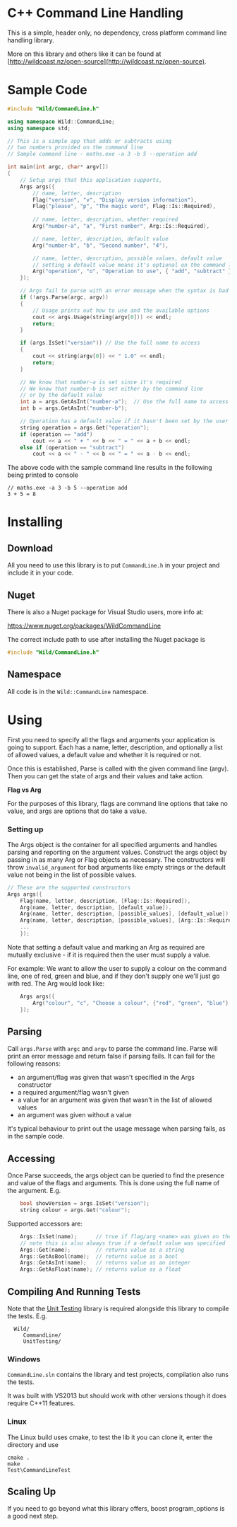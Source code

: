 # C++ Command Line Handling

This is a simple, header only, no dependency, cross platform command line handling library.

More on this library and others like it can be found at [http://wildcoast.nz/open-source](http://wildcoast.nz/open-source).


# Sample Code

```C++
#include "Wild/CommandLine.h"

using namespace Wild::CommandLine;
using namespace std;

// This is a simple app that adds or subtracts using
// two numbers provided on the command line
// Sample command line - maths.exe -a 3 -b 5 --operation add

int main(int argc, char* argv[])
{
    // Setup args that this application supports, 
    Args args({
        // name, letter, description
        Flag("version", "v", "Display version information"),
        Flag("please", "p", "The magic word", Flag::Is::Required),
        
        // name, letter, description, whether required
        Arg("number-a", "a", "First number", Arg::Is::Required),

        // name, letter, description, default value
        Arg("number-b", "b", "Second number", "4"),

        // name, letter, description, possible values, default value
        // setting a default value means it's optional on the command line)
        Arg("operation", "o", "Operation to use", { "add", "subtract" }, "add")
    });

    // Args fail to parse with an error message when the syntax is bad
    if (!args.Parse(argc, argv))
    {
        // Usage prints out how to use and the available options
        cout << args.Usage(string(argv[0])) << endl;
        return;
    }

    if (args.IsSet("version")) // Use the full name to access
    {
        cout << string(argv[0]) << " 1.0" << endl;
        return;
    }

    // We know that number-a is set since it's required
    // We know that number-b is set either by the command line
    // or by the default value
    int a = args.GetAsInt("number-a");  // Use the full name to access
    int b = args.GetAsInt("number-b");

    // Operation has a default value if it hasn't been set by the user
    string operation = args.Get("operation");
    if (operation == "add")
        cout << a << " + " << b << " = " << a + b << endl;
    else if (operation == "subtract")
        cout << a << " - " << b << " = " << a - b << endl;

```

The above code with the sample command line results in the following being printed to console

```
// maths.exe -a 3 -b 5 --operation add
3 + 5 = 8
```

# Installing

## Download

All you need to use this library is to put `CommandLine.h` in your project and include it in your code.

## Nuget

There is also a Nuget package for Visual Studio users, more info at:

https://www.nuget.org/packages/WildCommandLine

The correct include path to use after installing the Nuget package is

```C++
#include "Wild/CommandLine.h"
```

## Namespace

All code is in the `Wild::CommandLine` namespace.

# Using

First you need to specify all the flags and arguments your application is going to support. Each has a name, letter, description, and optionally a list of allowed values, a default value and whether it is required or not.

Once this is established, Parse is called with the given command line (argv). Then you can get the state of args and their values and take action.

**Flag vs Arg**

For the purposes of this library, flags are command line options that take no value, and args are options that do take a value.

### Setting up

The Args object is the container for all specified arguments and handles parsing and reporting on the argument values. Construct the args object by passing in as many Arg or Flag objects as necessary. The constructors will throw `invalid_argument` for bad arguments like empty strings or the default value not being in the list of possible values.

```C++
// These are the supported constructors
Args args({
    Flag(name, letter, description, [Flag::Is::Required]),
    Arg(name, letter, description, [default_value]).
    Arg(name, letter, description, [possible_values], [default_value]).
    Arg(name, letter, description, [possible_values], [Arg::Is::Required])
    ...
    });
```

Note that setting a default value and marking an Arg as required are mutually exclusive - if it is required then the user must supply a value.

For example: We want to allow the user to supply a colour on the command line, one of red, green and blue, and if they don't supply one we'll just go with red. The Arg would look like:

```C++
    Args args({
        Arg("colour", "c", "Choose a colour", {"red", "green", "blue"}, "red")
    });
```

## Parsing

Call `args.Parse` with `argc` and `argv` to parse the command line. Parse will print an error message and return false if parsing fails. It can fail for the following reasons:

* an argument/flag was given that wasn't specified in the Args constructor
* a required argument/flag wasn't given
* a value for an argument was given that wasn't in the list of allowed values
* an argument was given without a value

It's typical behaviour to print out the usage message when parsing fails, as in the sample code.

## Accessing

Once Parse succeeds, the args object can be queried to find the presence and value of the flags and arguments. This is done using the full name of the argument. E.g.

```C++
    bool showVersion = args.IsSet("version");
    string colour = args.Get("colour");
```

Supported accessors are:

```C++
    Args::IsSet(name);      // true if flag/arg <name> was given on the command line
    // note this is also always true if a default value was specified
    Args::Get(name);        // returns value as a string
    Args::GetAsBool(name);  // returns value as a bool
    Args::GetAsInt(name);   // returns value as an integer
    Args::GetAsFloat(name); // returns value as a float
```


## Compiling And Running Tests

Note that the [Unit Testing](https://github.com/WildCoastSolutions/UnitTesting) library is required alongside this library to compile the tests. E.g.

```
  Wild/
     CommandLine/
     UnitTesting/
```

### Windows

`CommandLine.sln` contains the library and test projects, compilation also runs the tests.

It was built with VS2013 but should work with other versions though it does require C++11 features.

### Linux

The Linux build uses cmake, to test the lib it you can clone it, enter the directory and use

```
cmake .
make
Test\CommandLineTest
```


## Scaling Up

If you need to go beyond what this library offers, boost program_options is a good next step.